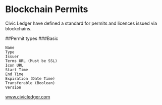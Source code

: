 # Blockchain Permits
Civic Ledger have defined a standard for permits and licences issued via blockchains. 

##Permit types
###Basic
```
Name
Type
Issuer
Terms URL (Must be SSL)
Icon URL
Start Time
End Time
Expiration (Date Time)
Transferable (Boolean)
Version
```

www.civicledger.com
